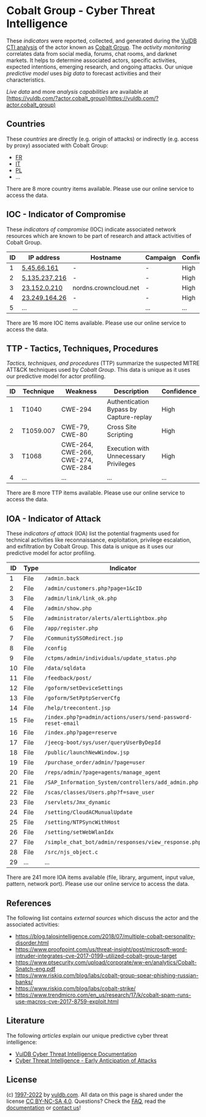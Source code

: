 # Cobalt Group - Cyber Threat Intelligence

These _indicators_ were reported, collected, and generated during the [VulDB CTI analysis](https://vuldb.com/?kb.cti) of the actor known as [Cobalt Group](https://vuldb.com/?actor.cobalt_group). The _activity monitoring_ correlates data from social media, forums, chat rooms, and darknet markets. It helps to determine associated actors, specific activities, expected intentions, emerging research, and ongoing attacks. Our unique _predictive model_ uses _big data_ to forecast activities and their characteristics.

_Live data_ and more _analysis capabilities_ are available at [https://vuldb.com/?actor.cobalt_group](https://vuldb.com/?actor.cobalt_group)

## Countries

These _countries_ are directly (e.g. origin of attacks) or indirectly (e.g. access by proxy) associated with Cobalt Group:

* [FR](https://vuldb.com/?country.fr)
* [IT](https://vuldb.com/?country.it)
* [PL](https://vuldb.com/?country.pl)
* ...

There are 8 more country items available. Please use our online service to access the data.

## IOC - Indicator of Compromise

These _indicators of compromise_ (IOC) indicate associated network resources which are known to be part of research and attack activities of Cobalt Group.

ID | IP address | Hostname | Campaign | Confidence
-- | ---------- | -------- | -------- | ----------
1 | [5.45.66.161](https://vuldb.com/?ip.5.45.66.161) | - | - | High
2 | [5.135.237.216](https://vuldb.com/?ip.5.135.237.216) | - | - | High
3 | [23.152.0.210](https://vuldb.com/?ip.23.152.0.210) | nordns.crowncloud.net | - | High
4 | [23.249.164.26](https://vuldb.com/?ip.23.249.164.26) | - | - | High
5 | ... | ... | ... | ...

There are 16 more IOC items available. Please use our online service to access the data.

## TTP - Tactics, Techniques, Procedures

_Tactics, techniques, and procedures_ (TTP) summarize the suspected MITRE ATT&CK techniques used by _Cobalt Group_. This data is unique as it uses our predictive model for actor profiling.

ID | Technique | Weakness | Description | Confidence
-- | --------- | -------- | ----------- | ----------
1 | T1040 | CWE-294 | Authentication Bypass by Capture-replay | High
2 | T1059.007 | CWE-79, CWE-80 | Cross Site Scripting | High
3 | T1068 | CWE-264, CWE-266, CWE-274, CWE-284 | Execution with Unnecessary Privileges | High
4 | ... | ... | ... | ...

There are 8 more TTP items available. Please use our online service to access the data.

## IOA - Indicator of Attack

These _indicators of attack_ (IOA) list the potential fragments used for technical activities like reconnaissance, exploitation, privilege escalation, and exfiltration by Cobalt Group. This data is unique as it uses our predictive model for actor profiling.

ID | Type | Indicator | Confidence
-- | ---- | --------- | ----------
1 | File | `/admin.back` | Medium
2 | File | `/admin/customers.php?page=1&cID` | High
3 | File | `/admin/link/link_ok.php` | High
4 | File | `/admin/show.php` | High
5 | File | `/administrator/alerts/alertLightbox.php` | High
6 | File | `/app/register.php` | High
7 | File | `/CommunitySSORedirect.jsp` | High
8 | File | `/config` | Low
9 | File | `/ctpms/admin/individuals/update_status.php` | High
10 | File | `/data/sqldata` | High
11 | File | `/feedback/post/` | High
12 | File | `/goform/setDeviceSettings` | High
13 | File | `/goform/SetPptpServerCfg` | High
14 | File | `/help/treecontent.jsp` | High
15 | File | `/index.php?p=admin/actions/users/send-password-reset-email` | High
16 | File | `/index.php?page=reserve` | High
17 | File | `/jeecg-boot/sys/user/queryUserByDepId` | High
18 | File | `/public/launchNewWindow.jsp` | High
19 | File | `/purchase_order/admin/?page=user` | High
20 | File | `/reps/admin/?page=agents/manage_agent` | High
21 | File | `/SAP_Information_System/controllers/add_admin.php` | High
22 | File | `/scas/classes/Users.php?f=save_user` | High
23 | File | `/servlets/Jmx_dynamic` | High
24 | File | `/setting/CloudACMunualUpdate` | High
25 | File | `/setting/NTPSyncWithHost` | High
26 | File | `/setting/setWebWlanIdx` | High
27 | File | `/simple_chat_bot/admin/responses/view_response.php` | High
28 | File | `/src/njs_object.c` | High
29 | ... | ... | ...

There are 241 more IOA items available (file, library, argument, input value, pattern, network port). Please use our online service to access the data.

## References

The following list contains _external sources_ which discuss the actor and the associated activities:

* https://blog.talosintelligence.com/2018/07/multiple-cobalt-personality-disorder.html
* https://www.proofpoint.com/us/threat-insight/post/microsoft-word-intruder-integrates-cve-2017-0199-utilized-cobalt-group-target
* https://www.ptsecurity.com/upload/corporate/ww-en/analytics/Cobalt-Snatch-eng.pdf
* https://www.riskiq.com/blog/labs/cobalt-group-spear-phishing-russian-banks/
* https://www.riskiq.com/blog/labs/cobalt-strike/
* https://www.trendmicro.com/en_us/research/17/k/cobalt-spam-runs-use-macros-cve-2017-8759-exploit.html

## Literature

The following _articles_ explain our unique predictive cyber threat intelligence:

* [VulDB Cyber Threat Intelligence Documentation](https://vuldb.com/?kb.cti)
* [Cyber Threat Intelligence - Early Anticipation of Attacks](https://www.scip.ch/en/?labs.20201022)

## License

(c) [1997-2022](https://vuldb.com/?kb.changelog) by [vuldb.com](https://vuldb.com/?kb.about). All data on this page is shared under the license [CC BY-NC-SA 4.0](https://creativecommons.org/licenses/by-nc-sa/4.0/). Questions? Check the [FAQ](https://vuldb.com/?kb.faq), read the [documentation](https://vuldb.com/?kb) or [contact us](https://vuldb.com/?contact)!
